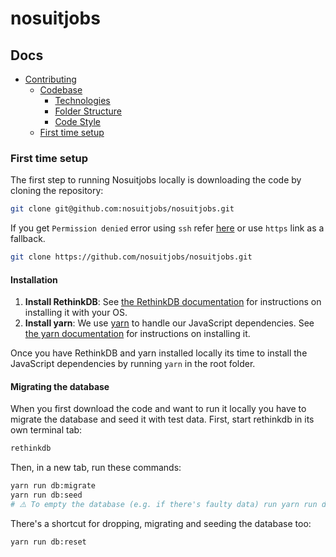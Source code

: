 # nosuitjobs

## Docs

- [Contributing](#contributing)
  - [Codebase](#codebase)
    - [Technologies](#technologies)
    - [Folder Structure](#folder-structure)
    - [Code Style](#code-style)
  - [First time setup](#first-time-setup)

### First time setup

The first step to running Nosuitjobs locally is downloading the code by cloning the repository:

```sh
git clone git@github.com:nosuitjobs/nosuitjobs.git
```
 If you get `Permission denied` error using `ssh` refer [here](https://help.github.com/articles/error-permission-denied-publickey/)
or use `https` link as a fallback.
```sh
git clone https://github.com/nosuitjobs/nosuitjobs.git
```

#### Installation

1. **Install RethinkDB**: See [the RethinkDB documentation](https://rethinkdb.com/docs/install/) for instructions on installing it with your OS.
2. **Install yarn**: We use [yarn](https://yarnpkg.com) to handle our JavaScript dependencies. See [the yarn documentation](https://yarnpkg.com/en/docs/install) for instructions on installing it.

Once you have RethinkDB and yarn installed locally its time to install the JavaScript dependencies by running `yarn` in the root folder.

#### Migrating the database

When you first download the code and want to run it locally you have to migrate the database and seed it with test data. First, start rethinkdb in its own terminal tab:

```sh
rethinkdb
```

Then, in a new tab, run these commands:

```sh
yarn run db:migrate
yarn run db:seed
# ⚠️ To empty the database (e.g. if there's faulty data) run yarn run db:drop
```

There's a shortcut for dropping, migrating and seeding the database too:
```sh
yarn run db:reset
```
